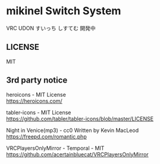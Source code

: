 # mikinel Switch System

VRC UDON すいっち しすてむ
開発中

## LICENSE
MIT

## 3rd party notice
heroicons - MIT License  
https://heroicons.com/

tabler-icons - MIT License  
https://github.com/tabler/tabler-icons/blob/master/LICENSE

Night in Venice(mp3) - cc0 Written by Kevin MacLeod  
https://freepd.com/romantic.php

VRCPlayersOnlyMirror - Temporal - MIT  
https://github.com/acertainbluecat/VRCPlayersOnlyMirror
